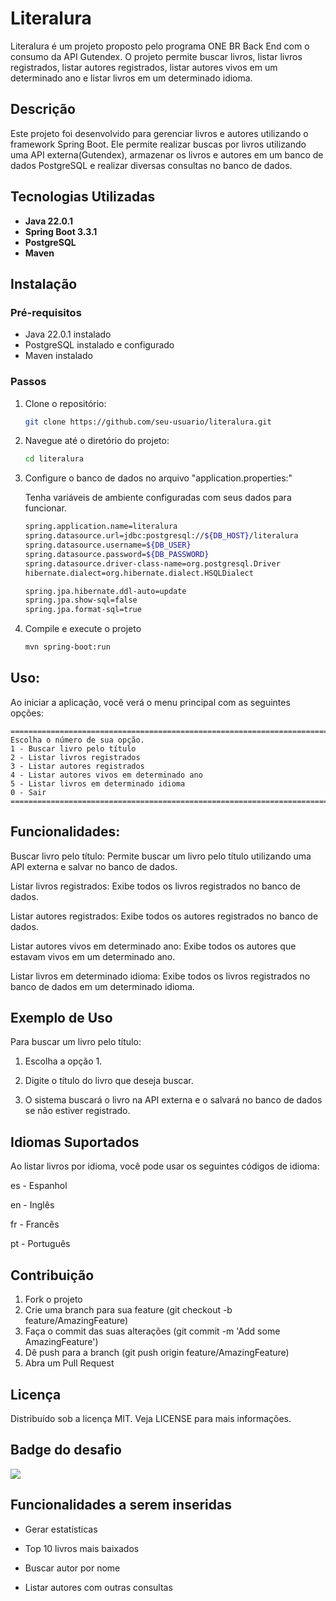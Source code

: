 # Literalura

Literalura é um projeto proposto pelo programa ONE BR Back End com o consumo da API Gutendex. O projeto permite buscar livros, listar livros registrados, listar autores registrados, listar autores vivos em um determinado ano e listar livros em um determinado idioma.

## Descrição

Este projeto foi desenvolvido para gerenciar livros e autores utilizando o framework Spring Boot. Ele permite realizar buscas por livros utilizando uma API externa(Gutendex), armazenar os livros e autores em um banco de dados PostgreSQL e realizar diversas consultas no banco de dados.

## Tecnologias Utilizadas

- **Java 22.0.1**
- **Spring Boot 3.3.1**
- **PostgreSQL**
- **Maven**

## Instalação

### Pré-requisitos

- Java 22.0.1 instalado
- PostgreSQL instalado e configurado
- Maven instalado

### Passos

1. Clone o repositório:

   ```sh
   git clone https://github.com/seu-usuario/literalura.git
2. Navegue até o diretório do projeto:
    ```sh
    cd literalura
3. Configure o banco de dados no arquivo "application.properties:"
    
   Tenha variáveis de ambiente configuradas com seus dados para funcionar.
    ```sh
    spring.application.name=literalura
    spring.datasource.url=jdbc:postgresql://${DB_HOST}/literalura
    spring.datasource.username=${DB_USER}
    spring.datasource.password=${DB_PASSWORD}
    spring.datasource.driver-class-name=org.postgresql.Driver
    hibernate.dialect=org.hibernate.dialect.HSQLDialect

    spring.jpa.hibernate.ddl-auto=update
    spring.jpa.show-sql=false
    spring.jpa.format-sql=true

5. Compile e execute o projeto
   ```sh
   mvn spring-boot:run
## Uso: 
Ao iniciar a aplicação, você verá o menu principal com as seguintes opções:
    
    ===================================================================================================================
    Escolha o número de sua opção.
    1 - Buscar livro pelo título
    2 - Listar livros registrados
    3 - Listar autores registrados
    4 - Listar autores vivos em determinado ano
    5 - Listar livros em determinado idioma
    0 - Sair
    ===================================================================================================================
## Funcionalidades:
Buscar livro pelo título: Permite buscar um livro pelo título utilizando uma API externa e salvar no banco de dados.

Listar livros registrados: Exibe todos os livros registrados no banco de dados.

Listar autores registrados: Exibe todos os autores registrados no banco de dados.

Listar autores vivos em determinado ano: Exibe todos os autores que estavam vivos em um determinado ano.

Listar livros em determinado idioma: Exibe todos os livros registrados no banco de dados em um determinado idioma.

## Exemplo de Uso
Para buscar um livro pelo título:

  1. Escolha a opção 1.
  
  2. Digite o título do livro que deseja buscar.
  
  3. O sistema buscará o livro na API externa e o salvará no banco de dados se não estiver registrado.
  
  ## Idiomas Suportados
  
  Ao listar livros por idioma, você pode usar os seguintes códigos de idioma:

es - Espanhol

en - Inglês

fr - Francês

pt - Português

## Contribuição
1. Fork o projeto
2. Crie uma branch para sua feature (git checkout -b feature/AmazingFeature)
3. Faça o commit das suas alterações (git commit -m 'Add some AmazingFeature')
4. Dê push para a branch (git push origin feature/AmazingFeature)
5. Abra um Pull Request
   
## Licença
Distribuído sob a licença MIT. Veja LICENSE para mais informações.

## Badge do desafio
<img src="https://github.com/oVictorTorres/Literalura/blob/main/literalura/literalura/badge%20literalura.png?raw=true">

## Funcionalidades a serem inseridas 
- Gerar estatísticas

- Top 10 livros mais baixados

- Buscar autor por nome

- Listar autores com outras consultas
